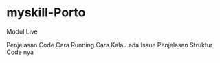 # myskill-Porto
Modul Live

Penjelasan Code
Cara Running
Cara Kalau ada Issue
Penjelasan Struktur Code nya

